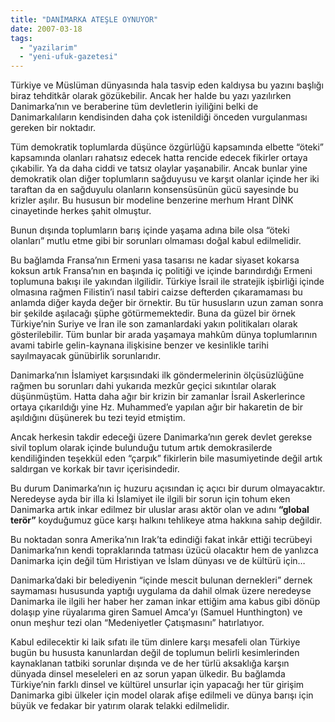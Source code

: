```yaml
---
title: "DANİMARKA ATEŞLE OYNUYOR"
date: 2007-03-18
tags: 
  - "yazilarim"
  - "yeni-ufuk-gazetesi"
---
```


Türkiye ve Müslüman dünyasında hala tasvip eden kaldıysa bu yazını başlığı biraz tehditkâr olarak gözükebilir. Ancak her halde bu yazı yazılırken Danimarka’nın ve beraberine tüm devletlerin iyiliğini belki de Danimarkalıların kendisinden daha çok istenildiği önceden vurgulanması gereken bir noktadır.

Tüm demokratik toplumlarda düşünce özgürlüğü kapsamında elbette “öteki” kapsamında olanları rahatsız edecek hatta rencide edecek fikirler ortaya çıkabilir. Ya da daha ciddi ve tatsız olaylar yaşanabilir. Ancak bunlar yine demokratik olan diğer toplumların sağduyusu ve karşıt olanlar içinde her iki taraftan da en sağduyulu olanların konsensüsünün gücü sayesinde bu krizler aşılır. Bu hususun bir modeline benzerine merhum Hrant DİNK cinayetinde herkes şahit olmuştur.

Bunun dışında toplumların barış içinde yaşama adına bile olsa “öteki olanları” mutlu etme gibi bir sorunları olmaması doğal kabul edilmelidir.

Bu bağlamda Fransa’nın Ermeni yasa tasarısı ne kadar siyaset kokarsa koksun artık Fransa’nın en başında iç politiği ve içinde barındırdığı Ermeni toplumuna bakışı ile yakından ilgilidir. Türkiye İsrail ile stratejik işbirliği içinde olmasına rağmen Filistin’i nasıl tabiri caizse defterden çıkaramaması bu anlamda diğer kayda değer bir örnektir. Bu tür hususların uzun zaman sonra bir şekilde aşılacağı şüphe götürmemektedir. Buna da güzel bir örnek Türkiye’nin Suriye ve İran ile son zamanlardaki yakın politikaları olarak gösterilebilir. Tüm bunlar bir arada yaşamaya mahkûm dünya toplumlarının avami tabirle gelin-kaynana ilişkisine benzer ve kesinlikle tarihi sayılmayacak günübirlik sorunlarıdır.

Danimarka’nın İslamiyet karşısındaki ilk göndermelerinin ölçüsüzlüğüne rağmen bu sorunları dahi yukarıda mezkûr geçici sıkıntılar olarak düşünmüştüm. Hatta daha ağır bir krizin bir zamanlar İsrail Askerlerince ortaya çıkarıldığı yine Hz. Muhammed’e yapılan ağır bir hakaretin de bir aşıldığını düşünerek bu tezi teyid etmiştim.

Ancak herkesin takdir edeceği üzere Danimarka’nın gerek devlet gerekse sivil toplum olarak içinde bulunduğu tutum artık demokrasilerde kendiliğinden teşekkül eden “çarpık” fikirlerin bile masumiyetinde değil artık saldırgan ve korkak bir tavır içerisindedir.

Bu durum Danimarka’nın iç huzuru açısından iç açıcı bir durum olmayacaktır. Neredeyse ayda bir illa ki İslamiyet ile ilgili bir sorun için tohum eken Danimarka artık inkar edilmez bir uluslar arası aktör olan ve adını **“global terör”** koyduğumuz güce karşı halkını tehlikeye atma hakkına sahip değildir.

Bu noktadan sonra Amerika’nın Irak’ta edindiği fakat inkâr ettiği tecrübeyi Danimarka’nın kendi topraklarında tatması üzücü olacaktır hem de yanlızca Danimarka için değil tüm Hıristiyan ve İslam dünyası ve de kültürü için…

Danimarka’daki bir belediyenin “içinde mescit bulunan dernekleri” dernek saymaması hususunda yaptığı uygulama da dahil olmak üzere neredeyse Danimarka ile ilgili her haber her zaman inkar ettiğim ama kabus gibi dönüp dolaşıp yine rüyalarıma giren Samuel Amca’yı (Samuel Hunthington) ve onun meşhur tezi olan “Medeniyetler Çatışmasını” hatırlatıyor.

Kabul edilecektir ki laik sıfatı ile tüm dinlere karşı mesafeli olan Türkiye bugün bu hususta kanunlardan değil de toplumun belirli kesimlerinden kaynaklanan tatbiki sorunlar dışında ve de her türlü aksaklığa karşın dünyada dinsel meseleleri en az sorun yapan ülkedir. Bu bağlamda Türkiye’nin farklı dinsel ve kültürel unsurlar için yapacağı her tür girişim Danimarka gibi ülkeler için model olarak afişe edilmeli ve dünya barışı için büyük ve fedakar bir yatırım olarak telakki edilmelidir.
